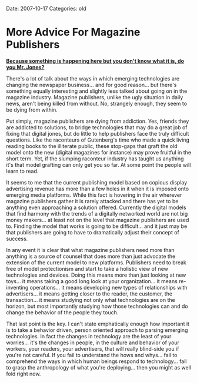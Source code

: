 Date: 2007-10-17
Categories: old

# More Advice For Magazine Publishers

<strong><a href="http://www.bobdylan.com/songs/thinman.html">Because something is happening here but you don't know what it is, do you Mr. Jones?</a></strong>

There's a lot of talk about the ways in which emerging technologies are changing the newspaper business... and for good reason... but there's something equally interesting and slightly less talked about going on in the magazine industry.  Magazine publishers, unlike the ugly situation in daily news, aren't being killed from without.  No, strangely enough, they seem to be dying from within.

Put simply, magazine publishers are dying from addiction.  Yes, friends they are addicted to solutions, to bridge technologies that may do a great job of fixing that digital jones, but do little to help publishers face the truly difficult questions.  Like the raconteurs of Gutenberg's time who made a quick living reading books to the illiterate public, these stop-gaps that graft the old model onto the new (digital magazines for instance) may prove fruitful in the short term. Yet, if the slumping raconteur industry has taught us anything it's that model grafting can only get you so far.  At some point the people will learn to read.

It seems to me that the current publishing model based on copious display advertising revenue has more than a few holes in it when it is imposed onto emerging media platforms.  While this fact is hovering in the air wherever magazine publishers gather it is rarely attacked and there has yet to be anything even approaching a solution offered.  Currently the digital models that find harmony with the trends of a digitally networked world are not big money makers... at least not on the level that magazine publishers are used to.   Finding the model that works is going to be difficult... and it just may be that publishers are going to have to dramatically adjust their concept of success.

In any event it is clear that what magazine publishers need more than anything is a source of counsel that does more than just advocate the extension of the current model to new platforms.  Publishers need to break free of model protectionism and start to take a holistic view of new technologies and devices. Doing this means more than just looking at new toys... it means taking a good long look at your organization... it means re-inventing operations... it means developing new types of relationships with advertisers...  it means getting closer to the reader, the customer, the transaction... it means studying not only what technologies are on the horizon, but most importantly studying how those technologies can and do change the behavior of the people they touch.

That last point is the key.  I can't state emphatically enough how important it is to take a behavior driven, person oriented approach to parsing emerging technologies.  In fact the changes in technology are the least of your worries... it's the changes in people, in the culture and behavior of your workers, your readers, your advertisers, that will really blind-side you if you're not careful.  If you fail to understand the hows and whys... fail to comprehend the ways in which human beings respond to technology... fail to grasp the anthropology of what you're deploying... then you might as well fold right now.
